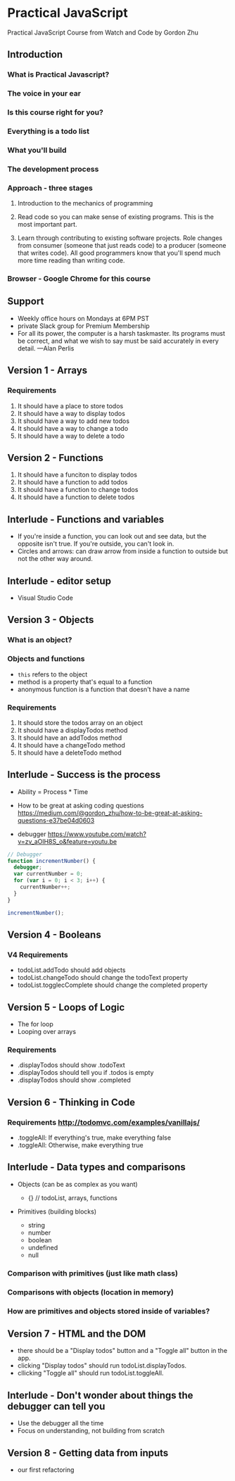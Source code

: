 # Practical JavaScript
Practical JavaScript Course from Watch and Code by Gordon Zhu

## Introduction

### What is Practical Javascript?

### The voice in your ear

### Is this course right for you?

### Everything is a todo list

### What you'll build

### The development process

### Approach - three stages

1. Introduction to the mechanics of programming

2. Read code so you can make sense of existing programs. This is the most important part.  

3. Learn through contributing to existing software projects. Role changes from consumer (someone that just reads code) to a producer (someone that writes code). All good programmers know that you'll spend much more time reading than writing code.

### Browser - Google Chrome for this course

## Support
- Weekly office hours on Mondays at 6PM PST
- private Slack group for Premium Membership
- For all its power, the computer is a harsh taskmaster. Its programs must be correct, and what we wish to say must be said accurately in every detail. —Alan Perlis

## Version 1 - Arrays

### Requirements
1. It should have a place to store todos
2. It should have a way to display todos
3. It should have a way to add new todos
4. It should have a way to change a todo
5. It should have a way to delete a todo

## Version 2 - Functions
1. It should have a funciton to display todos
2. It should have a function to add todos
3. It should have a function to change todos
4. It should have a function to delete todos

## Interlude - Functions and variables
- If you're inside a function, you can look out and see data, but the opposite isn't true. If you're outside, you can't look in.
- Circles and arrows: can draw arrow from inside a function to outside but not the other way around.

## Interlude - editor setup
- Visual Studio Code

## Version 3 - Objects

### What is an object?

### Objects and functions
- `this` refers to the object
- method is a property that's equal to a function
- anonymous function is a function that doesn't have a name

### Requirements
1. It should store the todos array on an object
2. It should have a displayTodos method
3. It should have an addTodos method
4. It should have a changeTodo method
5. It should have a deleteTodo method

## Interlude - Success is the process
- Ability = Process * Time

- How to be great at asking coding questions https://medium.com/@gordon_zhu/how-to-be-great-at-asking-questions-e37be04d0603

- debugger https://www.youtube.com/watch?v=zv_aOlH8S_o&feature=youtu.be

```JavaScript
// Debugger
function incrementNumber() {
  debugger;
  var currentNumber = 0;
  for (var i = 0; i < 3; i++) {
    currentNumber++;
  }
}

incrementNumber();
```

## Version 4 - Booleans

### V4 Requirements
- todoList.addTodo should add objects
- todoList.changeTodo should change the todoText property
- todoList.togglecComplete should change the completed property

## Version 5 - Loops of Logic
- The for loop
- Looping over arrays

### Requirements
- .displayTodos should show .todoText
- .displayTodos should tell you if .todos is empty
- .displayTodos should show .completed

## Version 6 - Thinking in Code

### Requirements http://todomvc.com/examples/vanillajs/
- .toggleAll: If everything's true, make everything false
- .toggleAll: Otherwise, make everything true

## Interlude - Data types and comparisons

- Objects (can be as complex as you want)
  - {} // todoList, arrays, functions

- Primitives (building blocks)
  - string
  - number
  - boolean
  - undefined
  - null

### Comparison with primitives (just like math class)

### Comparisons with objects (location in memory)

### How are primitives and objects stored inside of variables?

## Version 7 - HTML and the DOM
- there should be a "Display todos" button and a "Toggle all" button in the app.
- clicking "Display todos" should run todoList.displayTodos.
- cllicking "Toggle all" should run todoList.toggleAll.

## Interlude - Don't wonder about things the debugger can tell you
- Use the debugger all the time
- Focus on understanding, not building from scratch

## Version 8 - Getting data from inputs
- our first refactoring
